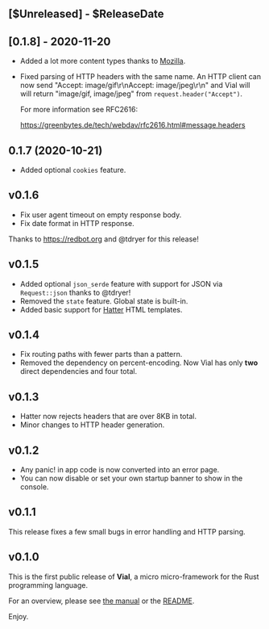 <!-- next-header -->

## [$Unreleased] - $ReleaseDate

## [0.1.8] - 2020-11-20

- Added a lot more content types thanks to [Mozilla][moz mime types].
- Fixed parsing of HTTP headers with the same name. An HTTP client can
  now send "Accept: image/gif\r\nAccept: image/jpeg\r\n" and Vial will
  will return "image/gif, image/jpeg" from `request.header("Accept")`.

  For more information see RFC2616:

  https://greenbytes.de/tech/webdav/rfc2616.html#message.headers

[moz mime types]: https://developer.mozilla.org/en-US/docs/Web/HTTP/Basics_of_HTTP/MIME_types/Common_types

## 0.1.7 (2020-10-21)

- Added optional `cookies` feature.

## v0.1.6

- Fix user agent timeout on empty response body.
- Fix date format in HTTP response.

Thanks to https://redbot.org and @tdryer for this release!

## v0.1.5

- Added optional `json_serde` feature with support for
  JSON via `Request::json` thanks to @tdryer!
- Removed the `state` feature. Global state is built-in.
- Added basic support for [Hatter](https://github.com/xvxx/hatter)
  HTML templates.

## v0.1.4

- Fix routing paths with fewer parts than a pattern.
- Removed the dependency on percent-encoding. Now Vial
  has only **two** direct dependencies and four total.

## v0.1.3

- Hatter now rejects headers that are over 8KB in total.
- Minor changes to HTTP header generation.

## v0.1.2

- Any panic! in app code is now converted into an error page.
- You can now disable or set your own startup banner to show
  in the console.

## v0.1.1

This release fixes a few small bugs in error handling and HTTP
parsing.

## v0.1.0

This is the first public release of **Vial**, a micro micro-framework
for the Rust programming language.

For an overview, please see [the manual][manual] or the [README][readme].

Enjoy.

[manual]: https://vial.rs
[readme]: https://github.com/xvxx/vial#readme
